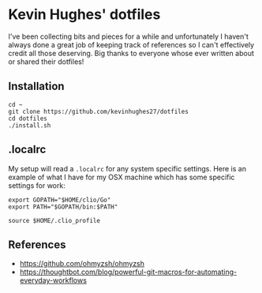 Kevin Hughes' dotfiles
======================

I've been collecting bits and pieces for a while and unfortunately I haven't always done a great job of keeping track of references so I can't effectively credit all those deserving. Big thanks to everyone whose ever written about or shared their dotfiles!


Installation
------------

```
cd ~
git clone https://github.com/kevinhughes27/dotfiles
cd dotfiles
./install.sh
```


.localrc
--------

My setup will read a `.localrc` for any system specific settings. Here is an example of what I have for my OSX machine which has some specific settings for work:

```
export GOPATH="$HOME/clio/Go"
export PATH="$GOPATH/bin:$PATH"

source $HOME/.clio_profile
```


References
----------
* https://github.com/ohmyzsh/ohmyzsh
* https://thoughtbot.com/blog/powerful-git-macros-for-automating-everyday-workflows
